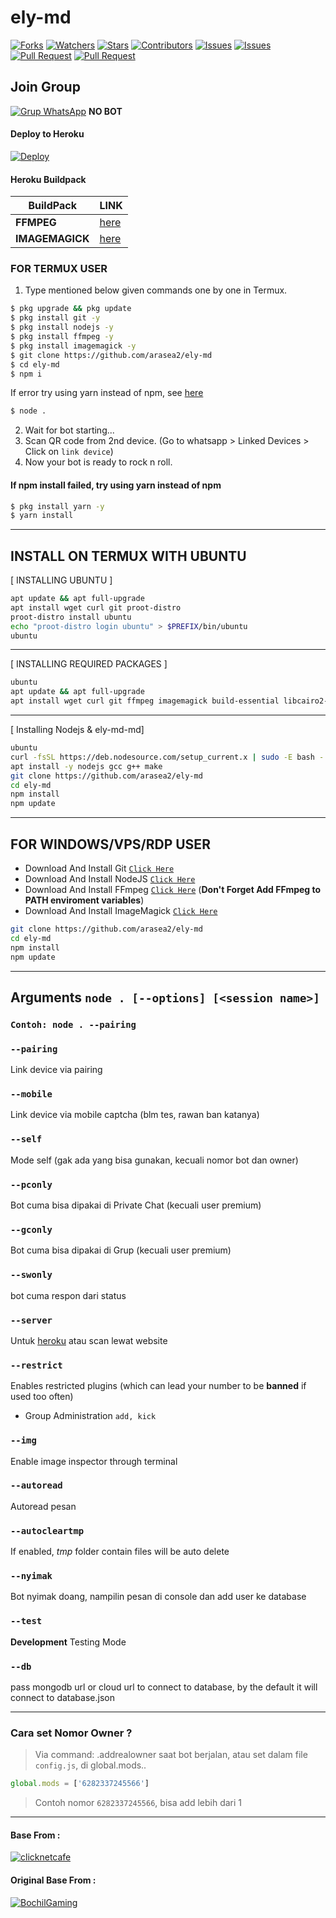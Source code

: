 # ely-md

<a href="https://github.com/arasea2/ely-md/network/members"><img title="Forks" src="https://img.shields.io/github/forks/arasea2/ely-md?label=Forks&color=blue&style=flat-square"></a>
<a href="https://github.com/arasea2/ely-md/watchers"><img title="Watchers" src="https://img.shields.io/github/watchers/arasea2/ely-md?label=Watchers&color=green&style=flat-square"></a>
<a href="https://github.com/arasea2/ely-md/stargazers"><img title="Stars" src="https://img.shields.io/github/stars/arasea2/ely-md?label=Stars&color=yellow&style=flat-square"></a>
<a href="https://github.com/arasea2/ely-md/graphs/contributors"><img title="Contributors" src="https://img.shields.io/github/contributors/arasea2/ely-md?label=Contributors&color=blue&style=flat-square"></a>
<a href="https://github.com/arasea2/ely-md/issues"><img title="Issues" src="https://img.shields.io/github/issues/arasea2/ely-md?label=Issues&color=success&style=flat-square"></a>
<a href="https://github.com/arasea2/ely-md/issues?q=is%3Aissue+is%3Aclosed"><img title="Issues" src="https://img.shields.io/github/issues-closed/arasea2/ely-md?label=Issues&color=red&style=flat-square"></a>
<a href="https://github.com/arasea2/ely-md/pulls"><img title="Pull Request" src="https://img.shields.io/github/issues-pr/arasea2/ely-md?label=PullRequest&color=success&style=flat-square"></a>
<a href="https://github.com/arasea2/ely-md/pulls?q=is%3Apr+is%3Aclosed"><img title="Pull Request" src="https://img.shields.io/github/issues-pr-closed/arasea2/ely-md?label=PullRequest&color=red&style=flat-square"></a>


## Join Group
[![Grup WhatsApp](https://img.shields.io/badge/WhatsApp%20Group-25D366?style=for-the-badge&logo=whatsapp&logoColor=white)](https://chat.whatsapp.com/IR7pBPBf5NBB8oyweNrFcf) 
**NO BOT**


#### Deploy to Heroku
[![Deploy](https://www.herokucdn.com/deploy/button.svg)](https://heroku.com/deploy?template=https://github.com/arasea2/ely-md)

#### Heroku Buildpack
| BuildPack | LINK |
|--------|--------|
| **FFMPEG** |[here](https://github.com/jonathanong/heroku-buildpack-ffmpeg-latest) |
| **IMAGEMAGICK** | [here](https://github.com/DuckyTeam/heroku-buildpack-imagemagick) |

### FOR TERMUX USER
1. Type mentioned below given commands one by one in Termux.
```sh
$ pkg upgrade && pkg update
$ pkg install git -y
$ pkg install nodejs -y
$ pkg install ffmpeg -y
$ pkg install imagemagick -y
$ git clone https://github.com/arasea2/ely-md
$ cd ely-md
$ npm i 
```
If error try using yarn instead of npm, see [here](https://github.com/arasea2/ely-md/tree/multi-device#if-npm-install-failed--try--using-yarn-instead-of-npm)
```sh
$ node .
```
2. Wait for bot starting...
3. Scan QR code from 2nd device. (Go to whatsapp > Linked Devices > Click on `link device`)
4. Now your bot is ready to rock n roll.

#### If npm install failed, try using yarn instead of npm
```sh
$ pkg install yarn -y
$ yarn install
```
---------

## INSTALL ON TERMUX WITH UBUNTU

[ INSTALLING UBUNTU ]

```bash
apt update && apt full-upgrade
apt install wget curl git proot-distro
proot-distro install ubuntu
echo "proot-distro login ubuntu" > $PREFIX/bin/ubuntu
ubuntu
```
---------

[ INSTALLING REQUIRED PACKAGES ]

```bash
ubuntu
apt update && apt full-upgrade
apt install wget curl git ffmpeg imagemagick build-essential libcairo2-dev libpango1.0-dev libjpeg-dev libgif-dev librsvg2-dev dbus-x11 ffmpeg2theora ffmpegfs ffmpegthumbnailer ffmpegthumbnailer-dbg ffmpegthumbs libavcodec-dev libavcodec-extra libavcodec-extra58 libavdevice-dev libavdevice58 libavfilter-dev libavfilter-extra libavfilter-extra7 libavformat-dev libavformat58 libavifile-0.7-bin libavifile-0.7-common libavifile-0.7c2 libavresample-dev libavresample4 libavutil-dev libavutil56 libpostproc-dev libpostproc55 graphicsmagick graphicsmagick-dbg graphicsmagick-imagemagick-compat graphicsmagick-libmagick-dev-compat groff imagemagick-6.q16hdri imagemagick-common libchart-gnuplot-perl libgraphics-magick-perl libgraphicsmagick++-q16-12 libgraphicsmagick++1-dev
```

---------

[ Installing Nodejs & ely-md-md]

```bash
ubuntu
curl -fsSL https://deb.nodesource.com/setup_current.x | sudo -E bash -
apt install -y nodejs gcc g++ make
git clone https://github.com/arasea2/ely-md
cd ely-md
npm install
npm update
```

---------

## FOR WINDOWS/VPS/RDP USER

* Download And Install Git [`Click Here`](https://git-scm.com/downloads)
* Download And Install NodeJS [`Click Here`](https://nodejs.org/en/download)
* Download And Install FFmpeg [`Click Here`](https://ffmpeg.org/download.html) (**Don't Forget Add FFmpeg to PATH enviroment variables**)
* Download And Install ImageMagick [`Click Here`](https://imagemagick.org/script/download.php)

```bash
git clone https://github.com/arasea2/ely-md
cd ely-md
npm install
npm update
```

---------

## Arguments `node . [--options] [<session name>]`
### `Contoh: node . --pairing`

### `--pairing`
Link device via pairing

### `--mobile`
Link device via mobile captcha (blm tes, rawan ban katanya)

### `--self`
Mode self (gak ada yang bisa gunakan, kecuali nomor bot dan owner)

### `--pconly`
Bot cuma bisa dipakai di Private Chat (kecuali user premium)

### `--gconly`
Bot cuma bisa dipakai di Grup (kecuali user premium)

### `--swonly`
bot cuma respon dari status

### `--server`
Untuk [heroku](https://heroku.com/) atau scan lewat website

### `--restrict`
Enables restricted plugins (which can lead your number to be **banned** if used too often)

* Group Administration `add, kick`

### `--img`
Enable image inspector through terminal

### `--autoread`
Autoread pesan

### `--autocleartmp`
If enabled, *tmp* folder contain files will be auto delete

### `--nyimak`
Bot nyimak doang, nampilin pesan di console dan add user ke database

### `--test`
**Development** Testing Mode

### `--db`
pass mongodb url or cloud url to connect to database, by the default it will connect to database.json

---------

### Cara set Nomor Owner ?

> Via command: .addrealowner saat bot berjalan, atau set dalam file `config.js`, di global.mods..
```js
global.mods = ['6282337245566']
```
> Contoh nomor `6282337245566`, bisa add lebih dari 1

---------

#### Base From :
[![clicknetcafe](https://github.com/clicknetcafe.png?size=100)](https://github.com/clicknetcafe)

#### Original Base From :
[![BochilGaming](https://github.com/BochilGaming.png?size=100)](https://github.com/BochilGaming)

